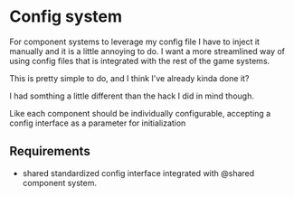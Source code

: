 # Config system

For component systems to leverage my config file I have to inject it manually and it is a little annoying to do. I want a more streamlined way of using config files that is integrated with the rest of the game systems.

This is pretty simple to do, and I think I've already kinda done it?

I had somthing a little different than the hack I did in mind though.

Like each component should be individually configurable, accepting a config interface as a parameter for initialization

## Requirements

- shared standardized config interface integrated with @shared component system.
